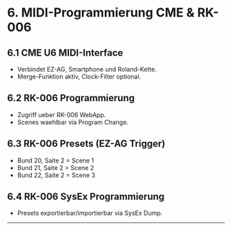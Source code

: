 # 6. MIDI-Programmierung CME & RK-006
## 6.1 CME U6 MIDI-Interface
- Verbindet EZ-AG, Smartphone und Roland-Kette.
- Merge-Funktion aktiv, Clock-Filter optional.

## 6.2 RK-006 Programmierung
- Zugriff ueber RK-006 WebApp.
- Scenes waehlbar via Program Change.

## 6.3 RK-006 Presets (EZ-AG Trigger)
- Bund 20, Saite 2 = Scene 1
- Bund 21, Saite 2 = Scene 2
- Bund 22, Saite 2 = Scene 3

## 6.4 RK-006 SysEx Programmierung
- Presets exportierbar/importierbar via SysEx Dump.

---
